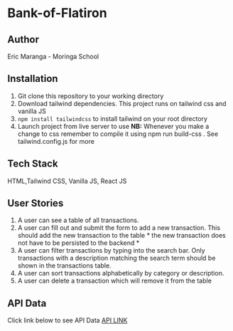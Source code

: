 # Bank-of-Flatiron
## Author 
Eric Maranga - Moringa School

## Installation 
  1. Git clone this repository to your working directory
  2. Download tailwind dependencies. This project runs on tailwind css and vanilla JS
  3. `npm install tailwindcss` to install tailwind on your root directory
  4. Launch project from live server to use
     **NB:**
     Whenever you make a change to css remember to compile it using  npm run build-css . See tailwind.config.js for more
     
## Tech Stack
HTML,Tailwind CSS, Vanilla JS, React JS

## User Stories
  1. A user can see a table of all transactions.
  2. A user can fill out and submit the form to add a new transaction. This should add the new transaction to the table * the new transaction does not have to be persisted to the backend *
  3. A user can filter transactions by typing into the search bar. Only transactions with a description matching the search term should be shown in the transactions table.
  4. A user can sort transactions alphabetically by category or description.
  5. A user can delete a transaction which will remove it from the table

## API Data
Click link below to see API Data
[API LINK](https://docs.google.com/document/d/1EWN0qLfAWfgzO1N2P8H5WmrsTx0nMkhp3s-rXVESTNA/edit?usp=sharing)
